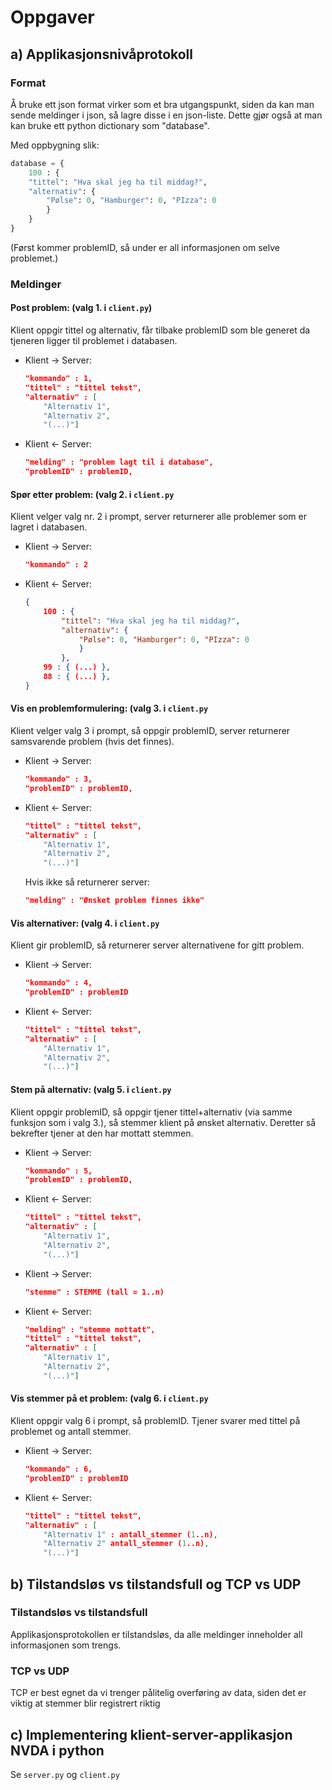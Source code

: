# Oppgaver

## a) Applikasjonsnivåprotokoll

### Format
Å bruke ett json format virker som et bra utgangspunkt, siden da kan man sende meldinger i json, så lagre disse i en json-liste. Dette gjør også at man kan bruke ett python dictionary som "database".

Med oppbygning slik:
```python
database = {
    100 : {
    "tittel": "Hva skal jeg ha til middag?",
    "alternativ": {
        "Pølse": 0, "Hamburger": 0, "PIzza": 0
        }
    }  
}
``` 
(Først kommer problemID, så under er all informasjonen om selve problemet.)

### Meldinger

#### **Post problem: (valg 1. i `client.py`)**
Klient oppgir tittel og alternativ, får tilbake problemID som ble generet da tjeneren ligger til problemet i databasen.
- Klient $\rightarrow$ Server:
    ```json
    "kommando" : 1,
    "tittel" : "tittel tekst",
    "alternativ" : [
        "Alternativ 1", 
        "Alternativ 2",
        "(...)"]
    ```
- Klient $\leftarrow$ Server: 
    ```json 
    "melding" : "problem lagt til i database",
    "problemID" : problemID,
    ```
#### **Spør etter problem: (valg 2. i `client.py`**
Klient velger valg nr. 2 i prompt, server returnerer alle problemer som er lagret i databasen.
- Klient $\rightarrow$ Server: 
    ```json
    "kommando" : 2
    ```
- Klient $\leftarrow$ Server: 
    ```json
    {
        100 : {
            "tittel": "Hva skal jeg ha til middag?",
            "alternativ": {
                "Pølse": 0, "Hamburger": 0, "PIzza": 0
                }
            },
        99 : { (...) },
        88 : { (...) },
    }
    ```
#### **Vis en problemformulering: (valg 3. i `client.py`**
Klient velger valg 3 i prompt, så oppgir problemID, server returnerer samsvarende problem (hvis det finnes).
- Klient $\rightarrow$ Server: 
    ```json
    "kommando" : 3,
    "problemID" : problemID, 
    ```
- Klient $\leftarrow$ Server: 
    ```json
    "tittel" : "tittel tekst",
    "alternativ" : [
        "Alternativ 1", 
        "Alternativ 2",
        "(...)"]
    ```
    Hvis ikke så returnerer server: 
    ```json
    "melding" : "Ønsket problem finnes ikke"
    ```
#### **Vis alternativer: (valg 4. i `client.py`**
Klient gir problemID, så returnerer server alternativene for gitt problem.
- Klient $\rightarrow$ Server: 
    ```json
    "kommando" : 4,
    "problemID" : problemID
    ```
- Klient $\leftarrow$ Server: 
    ```json
    "tittel" : "tittel tekst",
    "alternativ" : [
        "Alternativ 1", 
        "Alternativ 2",
        "(...)"]
    ```
#### **Stem på alternativ: (valg 5. i `client.py`**
Klient oppgir problemID, så oppgir tjener tittel+alternativ (via samme funksjon som i valg 3.), så stemmer klient på ønsket alternativ. Deretter så bekrefter tjener at den har mottatt stemmen.
- Klient $\rightarrow$ Server: 
    ```json
    "kommando" : 5,
    "problemID" : problemID,
    ```
- Klient $\leftarrow$ Server: 
    ```json
    "tittel" : "tittel tekst",
    "alternativ" : [
        "Alternativ 1", 
        "Alternativ 2",
        "(...)"]
    ```
- Klient $\rightarrow$ Server:
    ```json
    "stemme" : STEMME (tall = 1..n)
- Klient $\leftarrow$ Server: 
    ```json
    "melding" : "stemme mottatt",
    "tittel" : "tittel tekst",
    "alternativ" : [
        "Alternativ 1", 
        "Alternativ 2",
        "(...)"]
    ```
#### **Vis stemmer på et problem: (valg 6. i `client.py`**
Klient oppgir valg 6 i prompt, så problemID. Tjener svarer med tittel på problemet og antall stemmer.
- Klient $\rightarrow$ Server: 
    ```json 
    "kommando" : 6,
    "problemID" : problemID
- Klient $\leftarrow$ Server: 
    ```json
    "tittel" : "tittel tekst",
    "alternativ" : [
        "Alternativ 1" : antall_stemmer (1..n), 
        "Alternativ 2" antall_stemmer (1..n),
        "(...)"]
    ```

## b) Tilstandsløs vs tilstandsfull og TCP vs UDP
### Tilstandsløs vs tilstandsfull
Applikasjonsprotokollen er tilstandsløs, da alle meldinger inneholder all informasjonen som trengs. 
### TCP vs UDP
TCP er best egnet da vi trenger pålitelig overføring av data, siden det er viktig at stemmer blir registrert riktig

## c) Implementering klient-server-applikasjon NVDA i python
Se `server.py` og `client.py`